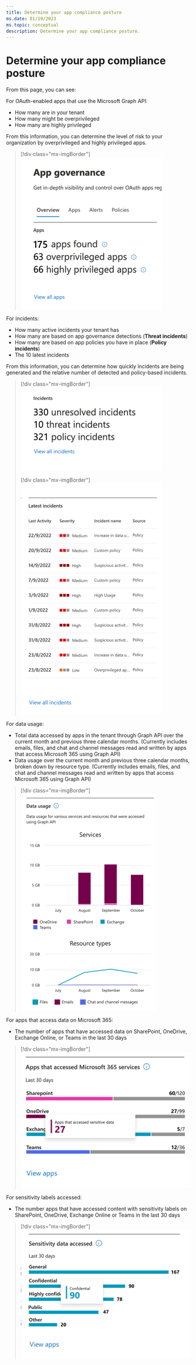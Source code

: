```yaml
---
title: Determine your app compliance posture
ms.date: 01/19/2023
ms.topic: conceptual
description: Determine your app compliance posture.
---
```


# Determine your app compliance posture

From this page, you can see:

For OAuth-enabled apps that use the Microsoft Graph API:

- How many are in your tenant
- How many might be overprivileged
- How many are highly privileged

From this information, you can determine the level of risk to your organization by overprivileged and highly privileged apps.

> [!div class="mx-imgBorder"]
>![Determine the level of risk to your organization by overprivileged and highly privileged apps.](media/app-governance-visibility-insights-compliance-posture/app-summary.png)

For incidents:

- How many active incidents your tenant has
- How many are based on app governance detections (**Threat incidents**)
- How many are based on app policies you have in place (**Policy incidents**)
- The 10 latest incidents

From this information, you can determine how quickly incidents are being generated and the relative number of detected and policy-based incidents.

> [!div class="mx-imgBorder"]
>![Relative number of detected and policy-based incidents.](incidents-summary1.png)
>
> [!div class="mx-imgBorder"]
>![top alerts.](media/app-governance-visibility-insights-compliance-posture/top-alerts.png)

For data usage:

- Total data accessed by apps in the tenant through Graph API over the current month and previous three calendar months. (Currently includes emails, files, and chat and channel messages read and written by apps that access Microsoft 365 using Graph API)
- Data usage over the current month and previous three calendar months, broken down by resource type. (Currently includes emails, files, and chat and channel messages read and written by apps that access Microsoft 365 using Graph API)

> [!div class="mx-imgBorder"]
>![Total data accessed by apps.](media/app-governance-visibility-insights-compliance-posture/data-usage-chart.png)

For apps that access data on Microsoft 365:

- The number of apps that have accessed data on SharePoint, OneDrive, Exchange Online, or Teams in the last 30 days

> [!div class="mx-imgBorder"]
>![Apps that have accessed data on SharePoint, OneDrive, Exchange Online, or Teams in the last 30 days.](media/app-governance-visibility-insights-compliance-posture/apps-accessed-m365-services-chart.png)

For sensitivity labels accessed:

- The number apps that have accessed content with sensitivity labels on SharePoint, OneDrive, Exchange Online or Teams in the last 30 days

> [!div class="mx-imgBorder"]
>![number apps that have accessed content with sensitivity labels.](sensitive-data-accessed-chart1.png)
